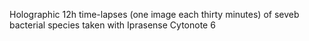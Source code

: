 Holographic 12h time-lapses (one image each thirty minutes) of seveb bacterial species taken with Iprasense Cytonote 6
